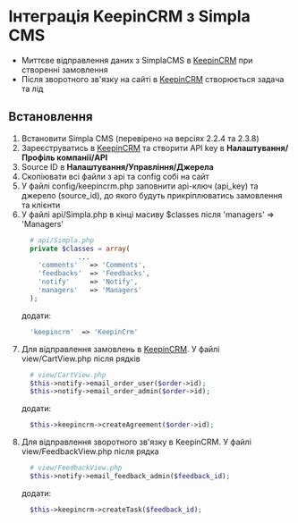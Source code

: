 # Інтеграція KeepinCRM з Simpla CMS #
* Миттєве відправлення даних з SimplaCMS в [KeepinCRM](https://bit.ly/3KCbyDR) при створенні замовлення
* Після зворотного зв'язку на сайті в [KeepinCRM](https://bit.ly/3KCbyDR) створюється задача та лід

## Встановлення ##
1. Встановити Simpla CMS (перевірено на версіях 2.2.4 та 2.3.8)
2. Зареєструватись в [KeepinCRM](https://bit.ly/3KCbyDR) та створити API key в **Налаштування/Профіль компанії/API**
3. Source ID в **Налаштування/Управління/Джерела**
4. Скопіювати всі файли з api та config собі на сайт
5. У файлі config/keepincrm.php заповнити api-ключ (api_key) та джерело (source_id), до якого будуть прикріплюватись замовлення та клієнти
6. У файлі api/Simpla.php в кінці масиву $classes після 'managers' => 'Managers'
    ```php
      # api/Simpla.php
      private $classes = array(
                  ...
        'comments'   => 'Comments',
        'feedbacks'  => 'Feedbacks',
        'notify'     => 'Notify',
        'managers'   => 'Managers'
      );
    ```
    додати:
    ```php
      'keepincrm'  => 'KeepinCrm'
    ```
7. Для відправлення замовлень в [KeepinCRM](https://bit.ly/3KCbyDR). У файлі view/CartView.php після рядків
    ```php
      # view/CartView.php
      $this->notify->email_order_user($order->id);
      $this->notify->email_order_admin($order->id);
    ```
    додати:
    ```php
      $this->keepincrm->createAgreement($order->id);
    ```
8. Для відправлення зворотного зв'язку в KeepinCRM. У файлі view/FeedbackView.php після рядка
    ```php
      # view/FeedbackView.php
      $this->notify->email_feedback_admin($feedback_id);
    ```
    додати:
    ```php
      $this->keepincrm->createTask($feedback_id);
    ```
